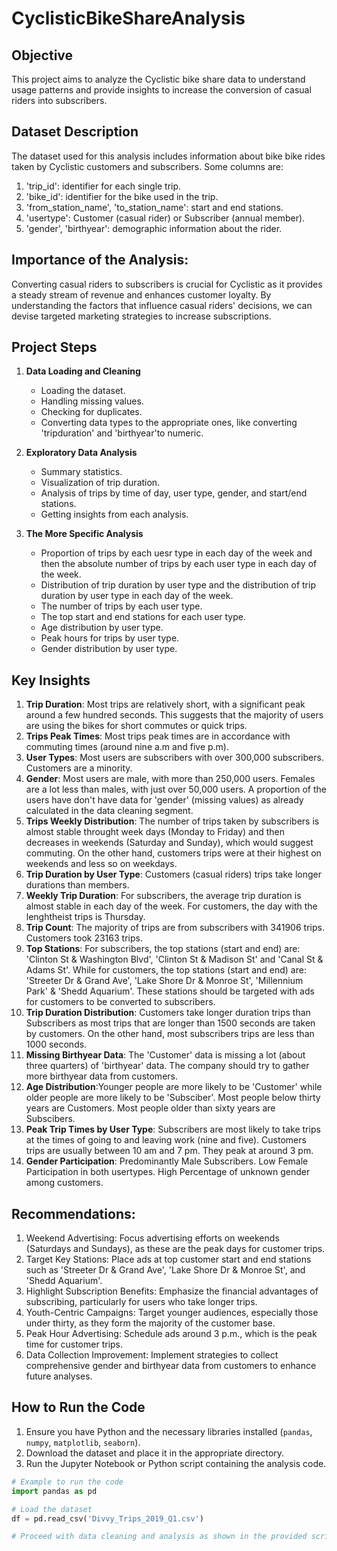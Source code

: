 # CyclisticBikeShareAnalysis

## Objective
This project aims to analyze the Cyclistic bike share data to understand usage patterns and provide insights to increase the conversion of casual riders into subscribers.

## Dataset Description
The dataset used for this analysis includes information about bike bike rides taken by Cyclistic customers and subscribers. Some columns are:
1. 'trip_id': identifier for each single trip.
2. 'bike_id': identifier for the bike used in the trip.
3. 'from_station_name', 'to_station_name': start and end stations.
4. 'usertype': Customer (casual rider) or Subscriber (annual member).
5. 'gender', 'birthyear': demographic information about the rider.

## Importance of the Analysis:
Converting casual riders to subscribers is crucial for Cyclistic as it provides a steady stream of revenue and enhances customer loyalty. By understanding the factors that influence casual riders' decisions, we can devise targeted marketing strategies to increase subscriptions.


## Project Steps

1. **Data Loading and Cleaning**
   - Loading the dataset.
   - Handling missing values.
   - Checking for duplicates.
   - Converting data types to the appropriate ones, like converting 'tripduration' and 'birthyear'to numeric.

2. **Exploratory Data Analysis**
   - Summary statistics.
   - Visualization of trip duration.
   - Analysis of trips by time of day, user type, gender, and start/end stations.
   - Getting insights from each analysis.

3. **The More Specific Analysis**
   - Proportion of trips by each uesr type in each day of the week and then the absolute number of trips by each user type in each day of the week.
   - Distribution of trip duration by user type and the distribution of trip duration by user type in each day of the week.
   - The number of trips by each user type.
   - The top start and end stations for each user type.
   - Age distribution by user type.
   - Peak hours for trips by user type.
   - Gender distribution by user type.

## Key Insights

1. **Trip Duration**: Most trips are relatively short, with a significant peak around a few hundred seconds. This suggests that the majority of users are using the bikes for short commutes or quick trips.
2. **Trips Peak Times**: Most trips peak times are in accordance with commuting times (around nine a.m and five p.m).
3. **User Types**: Most users are subscribers with over 300,000 subscribers. Customers are a minority.
4. **Gender**: Most users are male, with more than 250,000 users. Females are a lot less than males, with just over 50,000 users. A proportion of the users have don't have data for 'gender' (missing values) as already calculated in the data cleaning segment.
5. **Trips Weekly Distribution**: The number of trips taken by subscribers is almost stable throught week days (Monday to Friday) and then decreases in weekends (Saturday and Sunday), which would suggest commuting. On the other hand, customers trips were at their highest on weekends and less so on weekdays.
6. **Trip Duration by User Type**: Customers (casual riders) trips take longer durations than members.
7. **Weekly Trip Duration**: For subscribers, the average trip duration is almost stable in each day of the week. For customers, the day with the lenghtheist trips is Thursday.
8. **Trip Count**: The majority of trips are from subscribers with 341906 trips. Customers took 23163 trips.
9. **Top Stations**: For subscribers, the top stations (start and end) are: 'Clinton St & Washington Blvd', 'Clinton St & Madison St' and 'Canal St & Adams St'. While for customers, the top stations (start and end) are: 'Streeter Dr & Grand Ave', 'Lake Shore Dr & Monroe St', 'Millennium Park' & 'Shedd Aquarium'. These stations should be targeted with ads for customers to be converted to subscribers.
10. **Trip Duration Distribution**: Customers take longer duration trips than Subscribers as most trips that are longer than 1500 seconds are taken by customers. On the other hand, most subscribers trips are less than 1000 seconds.
11. **Missing Birthyear Data**: The 'Customer' data is missing a lot (about three quarters) of 'birthyear' data. The company should try to gather more birthyear data from customers.
12. **Age Distribution**:Younger people are more likely to be 'Customer' while older people are more likely to be 'Subsciber'. Most people below thirty years are Customers. Most people older than sixty years are Subscibers.
13. **Peak Trip Times by User Type**: Subscribers are most likely to take trips at the times of going to and leaving work (nine and five). Customers trips are usually between 10 am and 7 pm. They peak at around 3 pm.
14. **Gender Participation**: Predominantly Male Subscribers. Low Female Participation in both usertypes. High Percentage of unknown gender among customers.

## Recommendations:

1. Weekend Advertising: Focus advertising efforts on weekends (Saturdays and Sundays), as these are the peak days for customer trips.
2. Target Key Stations: Place ads at top customer start and end stations such as 'Streeter Dr & Grand Ave', 'Lake Shore Dr & Monroe St', and 'Shedd Aquarium'.
3. Highlight Subscription Benefits: Emphasize the financial advantages of subscribing, particularly for users who take longer trips.
4. Youth-Centric Campaigns: Target younger audiences, especially those under thirty, as they form the majority of the customer base.
5. Peak Hour Advertising: Schedule ads around 3 p.m., which is the peak time for customer trips.
6. Data Collection Improvement: Implement strategies to collect comprehensive gender and birthyear data from customers to enhance future analyses.

## How to Run the Code

1. Ensure you have Python and the necessary libraries installed (`pandas`, `numpy`, `matplotlib`, `seaborn`).
2. Download the dataset and place it in the appropriate directory.
3. Run the Jupyter Notebook or Python script containing the analysis code.

```python
# Example to run the code
import pandas as pd

# Load the dataset
df = pd.read_csv('Divvy_Trips_2019_Q1.csv')

# Proceed with data cleaning and analysis as shown in the provided script
